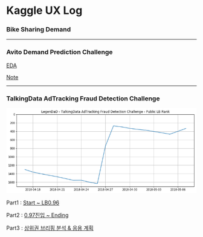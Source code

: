 Kaggle UX Log
===


### Bike Sharing Demand
---

### Avito Demand Prediction Challenge

[EDA](Avito/Avito_Code/EDA.html)

[Note](Avito/Note/Note.md)

---
### TalkingData AdTracking Fraud Detection Challenge

![](AdT/output/scoregraph.png)

Part1 : [Start ~ LB0.96](AdT/Note/Part1.md)


Part2 : [0.97진입 ~ Ending](AdT/Note/Part2.md)  


Part3 : [상위권 브리핑 분석 & 응용 계획](AdT/Note/Part3.md)  
